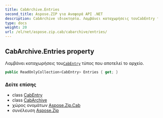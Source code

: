 ```yaml
---
title: CabArchive.Entries
second_title: Aspose.ZIP για Αναφορά API .NET
description: CabArchive ιδιοκτησία. Λαμβάνει καταχωρήσεις τουCabEntry τύπος που αποτελεί το αρχείο.
type: docs
weight: 20
url: /el/net/aspose.zip.cab/cabarchive/entries/
---
```

## CabArchive.Entries property

Λαμβάνει καταχωρήσεις του[`CabEntry`](../../cabentry/) τύπος που αποτελεί το αρχείο.

```csharp
public ReadOnlyCollection<CabEntry> Entries { get; }
```

### Δείτε επίσης

* class [CabEntry](../../cabentry/)
* class [CabArchive](../)
* χώρος ονομάτων [Aspose.Zip.Cab](../../cabarchive/)
* συνέλευση [Aspose.Zip](../../../)


